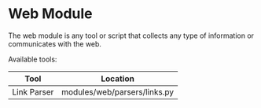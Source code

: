 # Web Module

The web module is any tool or script that collects any type of information or communicates with the web.

Available tools:

|  Tool         |  Location                      |
|---------------|--------------------------------|
|  Link Parser  |  modules/web/parsers/links.py  |
